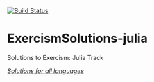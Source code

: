 [![Build Status](https://travis-ci.com/cmccandless/ExercismSolutions-julia.svg?branch=master)](https://travis-ci.com/cmccandless/ExercismSolutions-julia)
# ExercismSolutions-julia
Solutions to Exercism: Julia Track

*[Solutions for all languages](https://github.com/cmccandless/ExercismSolutions)*

